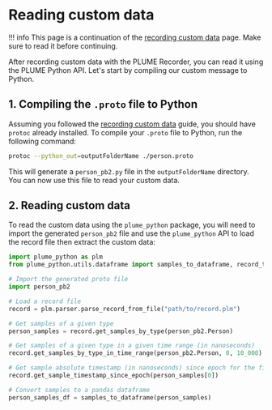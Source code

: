 # Reading custom data

!!! info
    This page is a continuation of the [recording custom data](../../recorder/advanced/recording-custom-data.md) page. Make sure to read it before continuing.

After recording custom data with the PLUME Recorder, you can read it using the PLUME Python API. Let's start by compiling our custom message to Python.

## 1. Compiling the `.proto` file to Python

Assuming you followed the [recording custom data](../../recorder/advanced/recording-custom-data.md) guide, you should have `protoc` already installed. To compile your `.proto` file to Python, run the following command:

```bash
protoc --python_out=outputFolderName ./person.proto
```

This will generate a `person_pb2.py` file in the `outputFolderName` directory. You can now use this file to read your custom data.

## 2. Reading custom data

To read the custom data using the `plume_python` package, you will need to import the generated `person_pb2` file and use the `plume_python` API to load the record file then extract the custom data:

```python
import plume_python as plm
from plume_python.utils.dataframe import samples_to_dataframe, record_to_dataframes

# Import the generated proto file
import person_pb2

# Load a record file
record = plm.parser.parse_record_from_file("path/to/record.plm")

# Get samples of a given type
person_samples = record.get_samples_by_type(person_pb2.Person)

# Get samples of a given type in a given time range (in nanoseconds)
record.get_samples_by_type_in_time_range(person_pb2.Person, 0, 10_000)

# Get sample absolute timestamp (in nanoseconds) since epoch for the first sample
record.get_sample_timestamp_since_epoch(person_samples[0])

# Convert samples to a pandas dataframe
person_samples_df = samples_to_dataframe(person_samples)
```